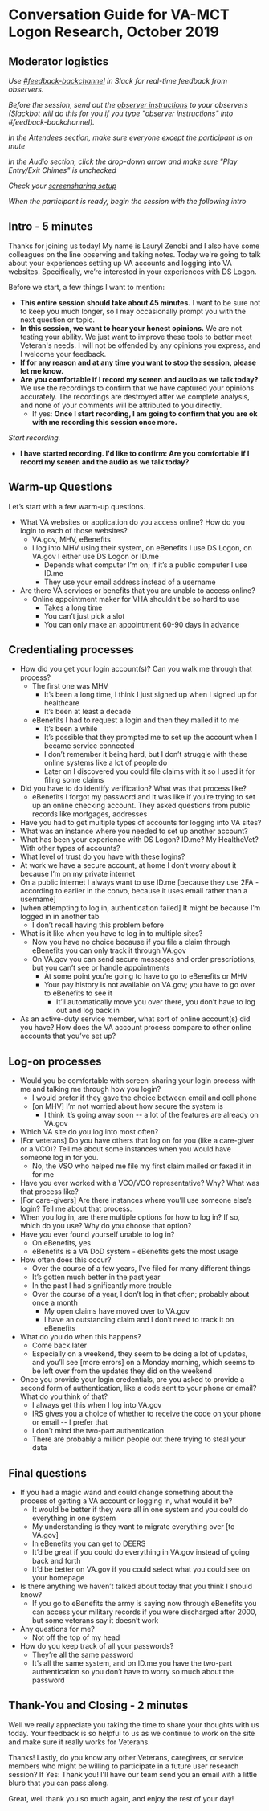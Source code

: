 # Conversation Guide for VA-MCT Logon Research, October 2019

## Moderator logistics

*Use [#feedback-backchannel](https://dsva.slack.com/messages/C40B45NJK/details/) in Slack for real-time feedback from observers.*

*Before the session, send out the [observer instructions](https://github.com/department-of-veterans-affairs/vets.gov-team/blob/master/Practice%20Areas/Research/Research%20Process%20and%20Templates/observer-instructions.md) to your observers (Slackbot will do this for you if you type "observer instructions" into #feedback-backchannel).*

*In the Attendees section, make sure everyone except the participant is on mute*

*In the Audio section, click the drop-down arrow and make sure "Play Entry/Exit Chimes" is unchecked*

*Check your [screensharing setup](https://github.com/department-of-veterans-affairs/vets.gov-team/blob/master/Practice%20Areas/remote-work/sharing-your-screen.md)*

*When the participant is ready, begin the session with the following intro*

## Intro - 5 minutes

Thanks for joining us today! My name is Lauryl Zenobi and I also have some colleagues on the line observing and taking notes. Today we're going to talk about your experiences setting up VA accounts and logging into VA websites. Specifically, we’re interested in your experiences with DS Logon. 

Before we start, a few things I want to mention:

- **This entire session should take about 45 minutes.** I want to be sure not to keep you much longer, so I may occasionally prompt you with the next question or topic.
- **In this session, we want to hear your honest opinions.** We are not testing your ability. We just want to improve these tools to better meet Veteran's needs. I will not be offended by any opinions you express, and I welcome your feedback.
- **If for any reason and at any time you want to stop the session, please let me know.** 
- **Are you comfortable if I record my screen and audio as we talk today?** We use the recordings to confirm that we have captured your opinions accurately. The recordings are destroyed after we complete analysis, and none of your comments will be attributed to you directly. 
    - If yes: **Once I start recording, I am going to confirm that you are ok with me recording this session once more.** 

*Start recording.*

- **I have started recording. I'd like to confirm: Are you comfortable if I record my screen and the audio as we talk today?**

## Warm-up Questions

Let’s start with a few warm-up questions.

- What VA websites or application do you access online? How do you login to each of those websites? 
  - VA.gov, MHV, eBenefits
  - I log into MHV using their system, on eBenefits I use DS Logon, on VA.gov I either use DS Logon or ID.me
    - Depends what computer I’m on; if it’s a public computer I use ID.me
    - They use your email address instead of a username
- Are there VA services or benefits that you are unable to access online?
  - Online appointment maker for VHA shouldn’t be so hard to use
    - Takes a long time
    - You can’t just pick a slot
    - You can only make an appointment 60-90 days in advance

## Credentialing processes

- How did you get your login account(s)? Can you walk me through that process?
  - The first one was MHV
    - It’s been a long time, I think I just signed up when I signed up for healthcare
    - It’s been at least a decade
  - eBenefits I had to request a login and then they mailed it to me
    - It’s been a while
    - It’s possible that they prompted me to set up the account when I became service connected
    - I don’t remember it being hard, but I don’t struggle with these online systems like a lot of people do
    - Later on I discovered you could file claims with it so I used it for filing some claims
- Did you have to do identify verification? What was that process like?
  - eBenefits I forgot my password and it was like if you’re trying to set up an online checking account. They asked questions from public records like mortgages, addresses
- Have you had to get multiple types of accounts for logging into VA sites?
- What was an instance where you needed to set up another account?
- What has been your experience with DS Logon? ID.me? My HealtheVet? With other types of accounts?
-  What level of trust do you have with these logins?
  - At work we have a secure account, at home I don’t worry about it because I’m on my private internet
  - On a public internet I always want to use ID.me [because they use 2FA - according to earlier in the convo, because it uses email rather than a username]
  - [when attempting to log in, authentication failed] It might be because I’m logged in in another tab
    - I don’t recall having this problem before
- What is it like when you have to log in to multiple sites?
  - Now you have no choice because if you file a claim through eBenefits you can only track it through VA.gov
  - On VA.gov you can send secure messages and order prescriptions, but you can’t see or handle appointments
    - At some point you’re going to have to go to eBenefits or MHV
    - Your pay history is not available on VA.gov; you have to go over to eBenefits to see it
       - It’ll automatically move you over there, you don’t have to log out and log back in
- As an active-duty service member, what sort of online account(s) did you have? How does the VA account process compare to other online accounts that you’ve set up?

## Log-on processes

- Would you be comfortable with screen-sharing your login process with me and talking me through how you login?
  - I would prefer if they gave the choice between email and cell phone
  - [on MHV] I’m not worried about how secure the system is
    - I think it’s going away soon -- a lot of the features are already on VA.gov
- Which VA site do you log into most often?
- [For veterans] Do you have others that log on for you (like a care-giver or a VCO)? Tell me about some instances when you would have someone log in for you. 
  - No, the VSO who helped me file my first claim mailed or faxed it in for me
- Have you ever worked with a VCO/VCO representative? Why? What was that process like?
- [For care-givers] Are there instances where you’ll use someone else’s login? Tell me about that process.
- When you log in, are there multiple options for how to log in? If so, which do you use? Why do you choose that option?
- Have you ever found yourself unable to log in?
  - On eBenefits, yes
  - eBenefits is a VA DoD system - eBenefits gets the most usage
- How often does this occur? 
  - Over the course of a few years, I’ve filed for many different things
  - It’s gotten much better in the past year
  - In the past I had significantly more trouble
  - Over the course of a year, I don’t log in that often; probably about once a month
    - My open claims have moved over to VA.gov
    - I have an outstanding claim and I don’t need to track it on eBenefits
- What do you do when this happens?
  - Come back later
  - Especially on a weekend, they seem to be doing a lot of updates, and you’ll see [more errors] on a Monday morning, which seems to be left over from the updates they did on the weekend
- Once you provide your login credentials, are you asked to provide a second form of authentication, like a code sent to your phone or email? What do you think of that?
  - I always get this when I log into VA.gov
  - IRS gives you a choice of whether to receive the code on your phone or email -- I prefer that
  - I don’t mind the two-part authentication
  - There are probably a million people out there trying to steal your data

## Final questions

- If you had a magic wand and could change something about the process of getting a VA account or logging in, what would it be?
  - It would be better if they were all in one system and you could do everything in one system
  - My understanding is they want to migrate everything over [to VA.gov]
  - In eBenefits you can get to DEERS
  - It’d be great if you could do everything in VA.gov instead of going back and forth
  - It’d be better on VA.gov if you could select what you could see on your homepage
- Is there anything we haven’t talked about today that you think I should know?
  - If you go to eBenefits the army is saying now through eBenefits you can access your military records if you were discharged after 2000, but some veterans say it doesn’t work
- Any questions for me? 
  - Not off the top of my head
- How do you keep track of all your passwords?
  - They’re all the same password
  - It’s all the same system, and on ID.me you have the two-part authentication so you don’t have to worry so much about the password

## Thank-You and Closing - 2 minutes

Well we really appreciate you taking the time to share your thoughts with us today. Your feedback is so helpful to us as we continue to work on the site and make sure it really works for Veterans.

Thanks! Lastly, do you know any other Veterans, caregivers, or service members who might be willing to participate in a future user research session? 
    If Yes: Thank you! I'll have our team send you an email with a little blurb that you can pass along. 

Great, well thank you so much again, and enjoy the rest of your day!
